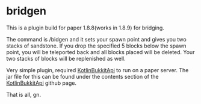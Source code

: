 # bridgen

This is a plugin build for paper 1.8.8(works in 1.8.9) for bridging.

The command is /bidgen and it sets your spawn point and gives you two stacks of sandstone. If you drop the specified 5 blocks below the spawn point, you will be teleported back and all blocks placed will be deleted. Your two stacks of blocks will be replenished as well.

Very simple plugin, required [KotlinBukkitApi](https://github.com/DevSrSouza/KotlinBukkitAPI) to run on a paper server. The jar file for this can be found under the contents section of the [KotlinBukkitApi](https://github.com/DevSrSouza/KotlinBukkitAPI) github page.

That is all, gn.
